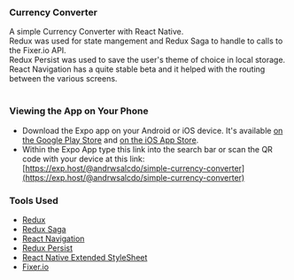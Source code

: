 ### Currency Converter 

A simple Currency Converter with React Native.
<br>
Redux was used for state mangement and Redux Saga to handle to calls to the Fixer.io API. 
<br>
Redux Persist was used to save the user's theme of choice in local storage. 
<br>
React Navigation has a quite stable beta and it helped with the routing between the various screens.  
<br>


### Viewing the App on Your Phone

- Download the Expo app on your Android or iOS device. It's available [on the Google Play Store](https://play.google.com/store/apps/details?id=host.exp.exponent) and [on the iOS App Store](https://itunes.com/apps/exponent).
- Within the Expo App type this link into the search bar or scan the QR code with your device at this link: [https://exp.host/@andrwsalcdo/simple-currency-converter](https://exp.host/@andrwsalcdo/simple-currency-converter)

### Tools Used
- [Redux](https://redux.js.org/)
- [Redux Saga](https://github.com/redux-saga/redux-saga)
- [React Navigation](https://reactnavigation.org/)
- [Redux Persist](https://github.com/rt2zz/redux-persist)
- [React Native Extended StyleSheet](https://github.com/vitalets/react-native-extended-stylesheet) 
- [Fixer.io](http://fixer.io/)